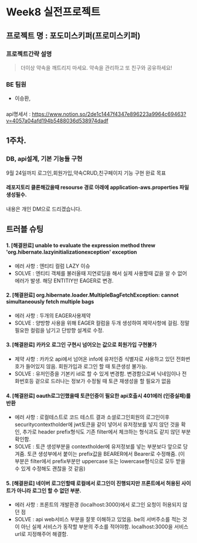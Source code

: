 # Week8 실전프로젝트

## 프로젝트 명 : 포도미스키퍼(프로미스키퍼)

### 프로젝트간략 설명
> 더이상 약속을 깨트리지 마세요. 약속을 관리하고 또 친구와 공유하세요!

### BE 팀원
 - 이승환, 
###
api명세서 : https://www.notion.so/2de1c1447f4347e896223a9964c69463?v=4057a04afd194b5488036d538974dadf

## 1주차. 

### DB, api설계, 기본 기능들 구현

9월 24일까지 로그인,회원가입,약속CRUD,친구페이지 기능 구현 완료 목표

#### 레포지토리 클론해갔을때 resourse 경로 아래에 application-aws.properties 파일 생성필수. 
내용은 개인 DM으로 드리겠습니다.

## 트러블 슈팅

#### 1. [해결완료] unable to evaluate the expression method threw 'org.hibernate.lazyinitializationexception' exception

 - 에러 사항 : 엔티티 컬럼 LAZY 이슈
 - SOLVE : 엔티티 객체를 불러올때 지연로딩을 해서 실제 사용할때 값을 알 수 없어 에러가 발생. 해당 ENTITIY만 EAGER로 변경.

#### 2. [해결완료] org.hibernate.loader.MultipleBagFetchException: cannot simultaneously fetch multiple bags 

- 에러 사항 : 두개의 EAGER사용제약
- SOLVE : 양방향 사용을 위해 EAGER 컬럼을 두개 생성하여 제약사항에 걸림. 정말 필요한 컬럼을 남기고 단방향 설계로 수정.

#### 3. [해결완료] 카카오 로그인 구현시 넘어오는 값으로 회원가입 구현불가

- 제약 사항 : 카카오 api에서 넘어온 info에 유저인증 식별자로 사용하고 있던 전화번호가 들어있지 않음. 회원가입과 로그인 할 때 토큰생성 불가능.
- SOLVE : 유저인증을 기본키 id로 할 수 있게 변경함. 변경함으로써 닉네임이나 전화번호등 겉으로 드러나는 정보가 수정될 때 토큰 재생성을 할 필요가 없음

#### 4. [해결완료] oauth로그인했을때 토큰인증이 필요한 api호출시 401에러 (인증실패)를 반환

- 에러 사항 : 로컬테스트로 코드 테스트 결과 소셜로그인회원의 로그인이후 securitycontextholder에 jwt토큰을 같이 넣어서 유저정보를 넣지 않던 것을 확인, 
추가로 header prefix형식도 기존 filter에서 체크하는 형식과도 같지 않던 부분 확인함.
- SOLVE : 토큰 생성부분을 contextholder에 유저정보를 넣는 부분보다 앞으로 당겨줌. 토큰 생성부에서 붙이는 prefix값을 BEARER에서 Bearer로 수정해줌. (이 부분은 filter에서 prefix부분만 uppercase 또는 lowercase형식으로 모두 받을 수 있게 수정해도 괜찮을 것 같음) 

#### 5. [해결완료] 네이버 로그인할때 로컬에서 로그인이 진행되지만 프론트에서 허용된 사이트가 아니라 로그인 할 수 없던 부분.

- 에러 사항 : 프론트의 개발환경 (localhost:3000)에서 로그인 요청이 허용되지 않던 점
- SOLVE : api web서비스 부분을 잘못 이해하고 있었음. be의 서버주소를 적는 것이 아닌 실제 서비스가 동작할 부분의 주소를 적어야함. localhost:3000을 서비스 url로 지정해주어 해결함.

